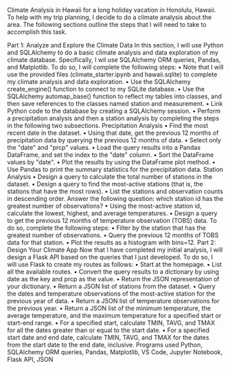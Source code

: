 ﻿Climate Analysis in Hawaii
for a long holiday vacation in Honolulu, Hawaii. To help with my trip planning, 
I decide to do a climate analysis about the area. The following sections outline the steps that I will need to take to accomplish this task.
 
Part 1: Analyze and Explore the Climate Data
In this section, I will use Python and SQLAlchemy to do a basic climate analysis and data exploration of my climate database. Specifically, I wil use SQLAlchemy ORM queries, Pandas, and Matplotlib. To do so, I will complete the following steps:
•	Note that I will use the provided files (climate_starter.ipynb and hawaii.sqlite) to complete my climate analysis and data exploration.
•	Use the SQLAlchemy create_engine() function to connect to my SQLite database.
•	Use the SQLAlchemy automap_base() function to reflect my tables into classes, and then save references to the classes named station and measurement.
•	Link Python code to the database by creating a SQLAlchemy session.
•	Perform a precipitation analysis and then a station analysis by completing the steps in the following two subsections.
Precipitation Analysis
•	Find the most recent date in the dataset.
•	Using that date, get the previous 12 months of precipitation data by querying the previous 12 months of data.
•	Select only the "date" and "prcp" values.
•	Load the query results into a Pandas DataFrame, and set the index to the "date" column.
•	Sort the DataFrame values by "date".
•	Plot the results by using the DataFrame plot method.
•	Use Pandas to print the summary statistics for the precipitation data.
Station Analysis
•	Design a query to calculate the total number of stations in the dataset.
•	Design a query to find the most-active stations (that is, the stations that have the most rows).
•	List the stations and observation counts in descending order.
Answer the following question: which station id has the greatest number of observations?
•	Using the most-active station id, calculate the lowest, highest, and average temperatures.
•	Design a query to get the previous 12 months of temperature observation (TOBS) data. To do so, complete the following steps:
•	Filter by the station that has the greatest number of observations.
•	Query the previous 12 months of TOBS data for that station.
•	Plot the results as a histogram with bins=12.
Part 2: Design Your Climate App
Now that I have completed my initial analysis, I will design a Flask API based on the queries that I just developed. To do so, I will use Flask to create my routes as follows:
•	Start at the homepage.
•	List all the available routes.
•	Convert the query results to a dictionary by using date as the key and prcp as the value.
•	Return the JSON representation of your dictionary.
•	Return a JSON list of stations from the dataset.
•	Query the dates and temperature observations of the most-active station for the previous year of data.
•	Return a JSON list of temperature observations for the previous year.
•	Return a JSON list of the minimum temperature, the average temperature, and the maximum temperature for a specified start or start-end range.
•	For a specified start, calculate TMIN, TAVG, and TMAX for all the dates greater than or equal to the start date.
•	For a specified start date and end date, calculate TMIN, TAVG, and TMAX for the dates from the start date to the end date, inclusive.
Programs used
Python, SQLAlchemy ORM queries, Pandas, Matplotlib, VS Code, Jupyter Notebook, Flask API, JSON



